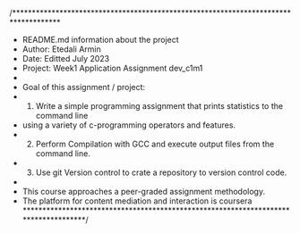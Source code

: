 /************************************************************************************
* README.md information about the project
* Author: Etedali Armin
* Date: Editted July 2023
* Project: Week1 Application Assignment dev_c1m1
* 
* Goal of this assignment / project:
* 1. Write a simple programming assignment that prints statistics to the command line
*    using a variety of c-programming operators and features.
* 2. Perform Compilation with GCC and execute output files from the command line.
* 3. Use git Version control to crate a repository to version control code.
* 
* This course approaches a peer-graded assignment methodology.
* The platform for content mediation and interaction is coursera
************************************************************************************/
